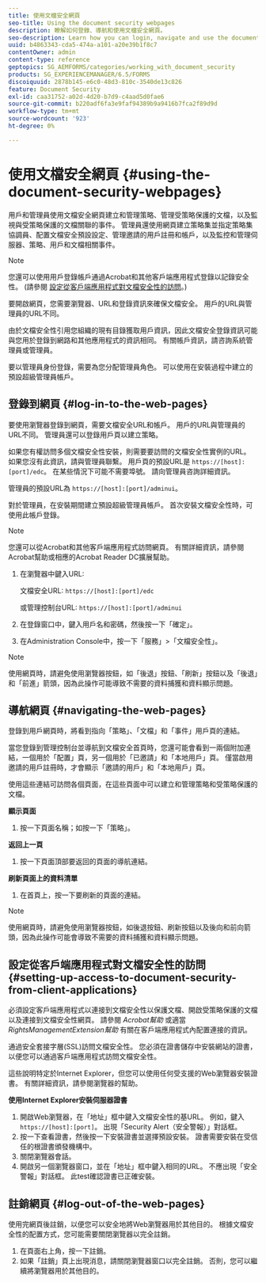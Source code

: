 ```yaml
---
title: 使用文檔安全網頁
seo-title: Using the document security webpages
description: 瞭解如何登錄、導航和使用文檔安全網頁。
seo-description: Learn how you can login, navigate and use the document security web pages.
uuid: b4863343-cda5-474a-a101-a20e39b1f8c7
contentOwner: admin
content-type: reference
geptopics: SG_AEMFORMS/categories/working_with_document_security
products: SG_EXPERIENCEMANAGER/6.5/FORMS
discoiquuid: 2878b145-e6c0-48d3-810c-3540de13c826
feature: Document Security
exl-id: caa31752-a02d-4d20-b7d9-c4aad5d0fae6
source-git-commit: b220adf6fa3e9faf94389b9a9416b7fca2f89d9d
workflow-type: tm+mt
source-wordcount: '923'
ht-degree: 0%

---
```


# 使用文檔安全網頁 {#using-the-document-security-webpages}

用戶和管理員使用文檔安全網頁建立和管理策略、管理受策略保護的文檔，以及監視與受策略保護的文檔關聯的事件。 管理員還使用網頁建立策略集並指定策略集協調員、配置文檔安全預設設定、管理邀請的用戶註冊和帳戶，以及監控和管理伺服器、策略、用戶和文檔相關事件。

>[!NOTE]
>
>您還可以使用用戶登錄帳戶通過Acrobat和其他客戶端應用程式登錄以記錄安全性。 (請參閱 [設定從客戶端應用程式對文檔安全性的訪問](using-document-security-web-pages.md#setting-up-access-to-document-security-from-client-applications)。)

要開啟網頁，您需要瀏覽器、URL和登錄資訊來確保文檔安全。 用戶的URL與管理員的URL不同。

由於文檔安全性引用您組織的現有目錄獲取用戶資訊，因此文檔安全登錄資訊可能與您用於登錄到網路和其他應用程式的資訊相同。 有關帳戶資訊，請咨詢系統管理員或管理員。

要以管理員身份登錄，需要為您分配管理員角色。 可以使用在安裝過程中建立的預設超級管理員帳戶。

## 登錄到網頁 {#log-in-to-the-web-pages}

要使用瀏覽器登錄到網頁，需要文檔安全URL和帳戶。 用戶的URL與管理員的URL不同。 管理員還可以登錄用戶頁以建立策略。

如果您有權訪問多個文檔安全性安裝，則需要要訪問的文檔安全性實例的URL。 如果您沒有此資訊，請與管理員聯繫。 用戶頁的預設URL是 `https://[host]:[port]/edc`。 在某些情況下可能不需要埠號。 請向管理員咨詢詳細資訊。

管理員的預設URL為 `https://[host]:[port]/adminui`。

對於管理員，在安裝期間建立預設超級管理員帳戶。 首次安裝文檔安全性時，可使用此帳戶登錄。

>[!NOTE]
>
>您還可以從Acrobat和其他客戶端應用程式訪問網頁。 有關詳細資訊，請參閱Acrobat幫助或相應的Acrobat Reader DC擴展幫助。

1. 在瀏覽器中鍵入URL:

   文檔安全URL: `https://[host]:[port]/edc`

   或管理控制台URL: `https://[host]:[port]/adminui`

1. 在登錄窗口中，鍵入用戶名和密碼，然後按一下「確定」。
1. 在Administration Console中，按一下「服務」>「文檔安全性」。

>[!NOTE]
>
>使用網頁時，請避免使用瀏覽器按鈕，如「後退」按鈕、「刷新」按鈕以及「後退」和「前進」箭頭，因為此操作可能導致不需要的資料捕獲和資料顯示問題。

## 導航網頁 {#navigating-the-web-pages}

登錄到用戶網頁時，將看到指向「策略」、「文檔」和「事件」用戶頁的連結。

當您登錄到管理控制台並導航到文檔安全首頁時，您還可能會看到一兩個附加連結，一個用於「配置」頁，另一個用於「已邀請」和「本地用戶」頁。 僅當啟用邀請的用戶註冊時，才會顯示「邀請的用戶」和「本地用戶」頁。

使用這些連結可訪問各個頁面，在這些頁面中可以建立和管理策略和受策略保護的文檔。

**顯示頁面**

1. 按一下頁面名稱；如按一下「策略」。

**返回上一頁**

1. 按一下頁面頂部要返回的頁面的導航連結。

**刷新頁面上的資料清單**

1. 在首頁上，按一下要刷新的頁面的連結。

>[!NOTE]
>
>使用網頁時，請避免使用瀏覽器按鈕，如後退按鈕、刷新按鈕以及後向和前向箭頭，因為此操作可能會導致不需要的資料捕獲和資料顯示問題。

## 設定從客戶端應用程式對文檔安全性的訪問 {#setting-up-access-to-document-security-from-client-applications}

必須設定客戶端應用程式以連接到文檔安全性以保護文檔、開啟受策略保護的文檔以及連接到文檔安全性網頁。 請參閱 *Acrobat幫助* 或適當 *RightsManagementExtension幫助* 有關在客戶端應用程式內配置連接的資訊。

通過安全套接字層(SSL)訪問文檔安全性。 您必須在證書儲存中安裝網站的證書，以便您可以通過客戶端應用程式訪問文檔安全性。

<!-- Fix broken link See Configuring SSL for information on SSL.-->

這些說明特定於Internet Explorer，但您可以使用任何受支援的Web瀏覽器安裝證書。 有關詳細資訊，請參閱瀏覽器的幫助。

**使用Internet Explorer安裝伺服器證書**

1. 開啟Web瀏覽器，在「地址」框中鍵入文檔安全性的基URL。 例如，鍵入 `https://[host]:[port]`。 出現「Security Alert（安全警報）」對話框。
1. 按一下查看證書，然後按一下安裝證書並選擇預設安裝。 證書需要安裝在受信任的根證書頒發機構中。
1. 關閉瀏覽器會話。
1. 開啟另一個瀏覽器窗口，並在「地址」框中鍵入相同的URL。 不應出現「安全警報」對話框。 此test確認證書已正確安裝。

## 註銷網頁 {#log-out-of-the-web-pages}

使用完網頁後註銷，以便您可以安全地將Web瀏覽器用於其他目的。 根據文檔安全性的配置方式，您可能需要關閉瀏覽器以完全註銷。

1. 在頁面右上角，按一下註銷。
1. 如果「註銷」頁上出現消息，請關閉瀏覽器窗口以完全註銷。 否則，您可以繼續將瀏覽器用於其他目的。
